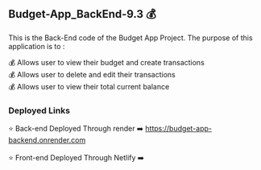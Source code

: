 ## Budget-App_BackEnd-9.3 💰

This is the Back-End code of the Budget App Project. The purpose of this application is to :

💰 Allows user to view their budget and create transactions
<br>
💰 Allows user to delete and edit their transactions 
<br>
💰 Allows user to view their total current balance

### Deployed Links
⭐️ Back-end Deployed Through render ➡️ https://budget-app-backend.onrender.com
<br>
<br>
⭐️ Front-end Deployed Through Netlify ➡️
